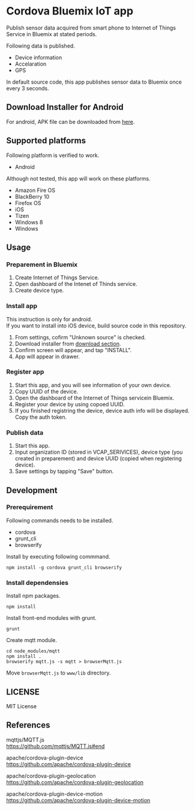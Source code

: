 # Cordova Bluemix IoT app

Publish sensor data acquired from smart phone to Internet of Things Service in Bluemix at stated periods.

Following data is published.

* Device information
* Accelaration
* GPS

In default source code, this app publishes sensor data to Bluemix once every 3 seconds.


## Download Installer for Android

For android, APK file can be downloaded from [here](https://github.com/mukopikmin/cordova-bluemix-iotf/raw/master/docs/cordova-sensor.apk).


## Supported platforms

Following platform is verified to work.

* Android

Although not tested, this app will work on these platforms.

* Amazon Fire OS
* BlackBerry 10
* Firefox OS
* iOS
* Tizen
* Windows 8
* Windows


## Usage

### Preparement in Bluemix

1. Create Internet of Things Service.
2. Open dashboard of the Intenet of Thinds service.
3. Create device type.

### Install app

This instruction is only for android.  
If you want to install into iOS device, build source code in this repository.

1. From settings, cofirm "Unknown source" is checked.
2. Download installer from [download section](#download-installer-for-android).
3. Confirm screen will appear, and tap "INSTALL".
4. App will appear in drawer.

### Register app

1. Start this app, and you will see information of your own device.
2. Copy UUID of the device.
3. Open the dashboard of the Internet of Things servicein Bluemix.
4. Register your device by using copoed UUID.
5. If you finished registring the device, device auth info will be displayed. Copy the auth token.

### Publish data

1. Start this app.
2. Input organization ID (stored in VCAP_SERIVICES), device type (you created in preparement) and device UUID (copied when registering device).
3. Save settings by tapping "Save" button.


## Development

### Prerequirement

Following commands needs to be installed.

* cordova
* grunt_cli
* browserify

Install by executing following commmand.

```
npm install -g cordova grunt_cli browserify
```

### Install dependensies

Install npm packages.

```
npm install
```

Install front-end modules with grunt.

```
grunt
```

Create mqtt module.

```
cd node_modules/mqtt
npm install .
browserify mqtt.js -s mqtt > browserMqtt.js
```

Move `browserMqtt.js` to `www/lib` directory.

## LICENSE

MIT License


## References

mqttjs/MQTT.js  
https://github.com/mqttjs/MQTT.js#end

apache/cordova-plugin-device  
https://github.com/apache/cordova-plugin-device

apache/cordova-plugin-geolocation  
https://github.com/apache/cordova-plugin-geolocation

apache/cordova-plugin-device-motion  
https://github.com/apache/cordova-plugin-device-motion
